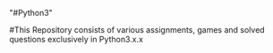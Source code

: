 "#Python3" 


#This Repository consists of various assignments, games and solved questions exclusively in Python3.x.x


